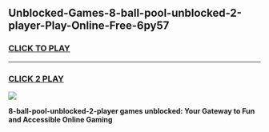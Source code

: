
## Unblocked-Games-8-ball-pool-unblocked-2-player-Play-Online-Free-6py57
<h3>
<a href="https://premium76.site?title=8-ball-pool-unblocked-2-player&ref=26A">CLICK TO PLAY</a></h3>
<hr>

<h3>
<a href="https://premium76.site?title=8-ball-pool-unblocked-2-player&ref=26A">CLICK 2 PLAY</a>
  
</h3>

<a href="https://premium76.site?title=8-ball-pool-unblocked-2-player&ref=26A"><img src="https://clearcache.store/games.png"></a>


**8-ball-pool-unblocked-2-player games unblocked: Your Gateway to Fun and Accessible Online Gaming**

